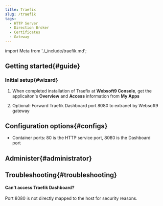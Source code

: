 ```yaml
---
title: Traefix
slug: /traefik
tags:
  - HTTP Server
  - Direction Broker
  - Certificates
  - Gateway
---
```


import Meta from './_include/traefik.md';

<Meta name="meta" />

## Getting started{#guide}

### Initial setup{#wizard}

1. When completed installation of Traefix at **Websoft9 Console**, get the applicaiton's **Overview** and **Access** information from **My Apps**  

2. Optional: Forward Traefik Dashboard port 8080 to extranet by Websoft9 gateway

## Configuration options{#configs}

- Container ports: 80 is the HTTP service port, 8080 is the Dashboard port

## Administer{#administrator}

## Troubleshooting{#troubleshooting}

#### Can't access Traefik Dashboard?

Port 8080 is not directly mapped to the host for security reasons.

